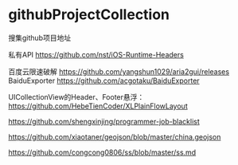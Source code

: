 # githubProjectCollection
搜集github项目地址

私有API https://github.com/nst/iOS-Runtime-Headers

百度云限速破解 https://github.com/yangshun1029/aria2gui/releases
BaiduExporter https://github.com/acgotaku/BaiduExporter

UICollectionView的Header、Footer悬浮：https://github.com/HebeTienCoder/XLPlainFlowLayout

https://github.com/shengxinjing/programmer-job-blacklist

https://github.com/xiaotaner/geojson/blob/master/china.geojson

https://github.com/congcong0806/ss/blob/master/ss.md
